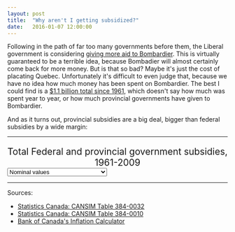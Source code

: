 ```yaml
---
layout: post
title:  "Why aren't I getting subsidized?"
date:   2016-01-07 12:00:00
---
```


Following in the path of far too many governments before them, the Liberal government is considering [giving more aid to Bombardier](http://www.bloomberg.com/news/articles/2016-01-04/bombardier-an-anchor-for-canada-trudeau-briefing-memo-says). This is virtually guaranteed to be a terrible idea, because Bombadier will almost certainly come back for more money. But is that so bad? Maybe it's just the cost of placating Quebec. Unfortunately it's difficult to even judge that, because we have no idea how much money has been spent on Bombardier. The best I could find is a [$1.1 billion total since 1961](http://www.huffingtonpost.ca/mark-milke/bombardier-corporate-welfare-trap_b_4705751.html), which doesn't say how much was spent year to year, or how much provincial governments have given to Bombardier.

And as it turns out, provincial subsidies are a big deal, bigger than federal subsidies by a wide margin:

* * *

<div id="subsdTip" class="hidden">
  <p id="tipTop"><span id="tipTitle"></span></p>
  <p class="tipInfo"><span id="tipText1"></span></p>
  <p class="tipInfo"><span id="tipText2"></span></p>
</div>
<p class="subsdTitle">Total Federal and provincial government subsidies, 1961-2009</p>
<div>
  <select id="substSelect">
    <option value="nominal" selected="selected">Nominal values</option>
    <option value="inflation">Adjusted for inflation (2015 dollars)</option>
  </select>
</div>
<div id="subsdChart"></div>

* * *

Sources:

- [Statistics Canada: CANSIM Table 384-0032]()
- [Statistics Canada: CANSIM Table 384-0010]()
- [Bank of Canada's Inflation Calculator](http://www.bankofcanada.ca/rates/related/inflation-calculator/)


<style>

#subsdChart text {
  font-size: 10px;
}

#subsdChart .axis path,
#subsdChart .axis line {
  fill: none;
  stroke: #000;
  shape-rendering: crispEdges;
}

.subsdTitle {
	font-size: 1.5em;
	margin-bottom: 0;
  text-align: center;
}

.subsdSubTitle {
	font-style: italic;
	text-align: center;
}

#subsdChart .x.axis path {
  display: none;
}

#subsdChart .line {
  fill: none;
  stroke-linecap: "round";
  stroke-width: 1.5px;

}

#subsdChart .fedLine {
	stroke: #FF0000;
}

#subsdChart .provLine {
	stroke: #808080;
}

#subsdChart .fedCircle {
	fill: #FF0000;
}

#subsdChart .provRect {
	fill: #000000;
}

/* Tooltip */
.hidden {
  display: none;
}

#subsdTip {
  border: 1px solid black;
  border-radius: 5px;
  background-color: white;
  box-shadow: 2px 2px 2px 3px rgba(0, 0, 0, 0.05);
  position: absolute;
  width: 225px;
  height: auto;
  padding: 10px;
  pointer-events: none;
}

#subsdTip strong {
  font-weight: bold;
}

#subsdTip #tipTop {
  font-size: 16px;
  font-weight: bold;
  margin-bottom: 10px !important;
}

#subsdTip .tipInfo {
  font-size: 12px;
  margin: 0;
}

.hidden {
  display: none;
}

</style>

<script src="https://cdnjs.cloudflare.com/ajax/libs/queue-async/1.0.7/queue.min.js"></script>

<script>

subsdChart();

var coordinates = [0, 0];
var body = d3.select("body")
    .on("mousemove", function() {
      coordinates = d3.mouse(this);
    })
    .on("mousedown", function() {
      coordinates = d3.mouse(this);
    });

function subsdChart() {

	var margin = {top: 20, right: 20, bottom: 30, left: 50},
	    width = 740 - margin.left - margin.right,
	    height = 300 - margin.top - margin.bottom;

	var parseDate = d3.time.format("%Y").parse;

	var format = d3.format(",.0");

	var govLevels = ["Federal subsidies", "Provincial subsidies"];
	var dataSources = ["CANSIM Table 384-0032", "CANSIM Table 384-0010"];
	var dataColours = ["#FF0000", "#808080"];

	var x = d3.time.scale()
	    .range([0, width]);

	var y = d3.scale.linear()
	    .range([height, 0]);

	var xAxis = d3.svg.axis()
	    .scale(x)
	    .orient("bottom");

	var yAxis = d3.svg.axis()
	    .scale(y)
	    .orient("left");

	var selectedOpt = "nominal";

	var lineStart = d3.svg.line()
	  .x(function(d) { return x(d.Year); })
	  .y(function(d) { return y(0); });

	var fedLine = d3.svg.line()
    .x(function(d) { return x(d.Year); })
    .y(function(d) { return y(d.Federal); });

	var provLine = d3.svg.line()
    .x(function(d) { return x(d.Year); })
    .y(function(d) { return y(d.Provincial); });

	var fedInfLine = d3.svg.line()
    .x(function(d) { return x(d.Year); })
    .y(function(d) { return y(d.FedInf); });

	var provInfLine = d3.svg.line()
    .x(function(d) { return x(d.Year); })
    .y(function(d) { return y(d.ProvInf); });

	var svg = d3.select("#subsdChart").append("svg")
	    .attr("width", width + margin.left + margin.right)
	    .attr("height", height + margin.top + margin.bottom)
	  .append("g")
	    .attr("transform", "translate(" + margin.left + "," + margin.top + ")");

	queue()
	  .defer(d3.csv, "{{ site.baseurl }}/data/2016/01/subsd_can_384-0032.csv", type)
	  .defer(d3.csv, "{{ site.baseurl }}/data/2016/01/subsd_can_384-0010.csv", type)
	  .await(ready);

	function ready (error, csim3840032, csim3840010) {
	  if (error) throw error;

	  x.domain([d3.min(csim3840032, function(d) { return d.Year; }), 
	  	d3.max(csim3840010, function(d) { return d.Year; })]);
	  y.domain([d3.min(csim3840032, function(d) { return d.Provincial; }), 
	  	d3.max(csim3840010, function(d) { return d.FedInf; })]);

	  svg.append("g")
	      .attr("class", "x axis")
	      .attr("transform", "translate(0," + height + ")")
	      .call(xAxis);

	  var yAxisLine = svg.append("g")
	      .attr("class", "y axis")
	      .call(yAxis);

	  var yAxisLabel = yAxisLine.append("text")
	      .attr("transform", "rotate(-90)")
	      .attr("y", 6)
	      .attr("dy", ".71em")
	      .style("text-anchor", "end")
	      .text("Million dollars");

	  var oldFedLine = makeLine(csim3840032, "fed");
	  var newFedLine = makeLine(csim3840010, "fed");
	  var oldProvLine = makeLine(csim3840032, "prov");
	  var newProvLine = makeLine(csim3840010, "prov");

		function makeLine(data, name) {
			return svg.append("path")
		    .datum(data)
		    .attr("class", "line " + name + "Line")
		    .attr("d", lineStart);
		}

		var oldFedCircles = svg.selectAll("oldCircles")
			.data(csim3840032)
			.enter()
			.append("circle")
			.attr("class", "fedCircle")
			.attr("cx", function(d) { return x(d.Year); })
			.attr("cy", function(d) { return y(1); })
			.attr("r", 2)
			.on("mouseover", function(d) { showTooltip(d, govLevels[0], dataSources[0]); })
			.on("mouseout", function(d) { d3.select("#subsdTip").classed("hidden", true); });

		var newFedCircles = svg.selectAll("newCircles")
			.data(csim3840010)
			.enter()
			.append("circle")
			.attr("class", "fedCircle")
			.attr("cx", function(d) { return x(d.Year); })
			.attr("cy", function(d) { return y(0); })
			.attr("r", 2)
			.on("mouseover", function(d) { showTooltip(d, govLevels[0], dataSources[1]); })
			.on("mouseout", function(d) { d3.select("#subsdTip").classed("hidden", true); });

		var oldProvRects = svg.selectAll("oldProvRects")
			.data(csim3840032)
			.enter()
			.append("rect")
			.attr("class", "provRect")
			.attr("x", function(d) { return x(d.Year) - 2; })
			.attr("y", function(d) { return y(1); })
			.attr("width", 4)
			.attr("height", 4)
			.on("mouseover", function(d) { showTooltip(d, govLevels[1], dataSources[0]); })
			.on("mouseout", function(d) { d3.select("#subsdTip").classed("hidden", true); });

		var newProvRects = svg.selectAll("newProvRects")
			.data(csim3840010)
			.enter()
			.append("rect")
			.attr("class", "provRect")
			.attr("x", function(d) { return x(d.Year) - 2; })
			.attr("y", function(d) { return y(0); })
			.attr("width", 4)
			.attr("height", 4)
			.on("mouseover", function(d) { showTooltip(d, govLevels[1], dataSources[1]); })
			.on("mouseout", function(d) { d3.select("#subsdTip").classed("hidden", true); });

		function showTooltip(d, gov, source) {
			var xPos = coordinates[0] + 15;
        if (x(d.Year) > width / 2) {
          xPos = coordinates[0] - 250;
        }
        var yPos = coordinates[1];
        d3.select("#subsdTip")
          .style("left", xPos + "px")
          .style("top", yPos + "px");

				d3.select("#subsdTip")
          .select("#tipTitle").text(gov + " – " + d.Year.getFullYear());
        if (selectedOpt === "nominal") {
        	d3.select("#subsdTip")
          	.select("#tipText1")
          	.text("$" + ((gov.substr(0, 1) === "F") ? format(d.Federal) : format(d.Provincial)) + " million dollars");
        } else {
        	d3.select("#subsdTip")
          	.select("#tipText1")
          	.text("$" + ((gov.substr(0, 1) === "F") ? format(d3.round(d.FedInf)) : format(d3.round(d.ProvInf))) + " million dollars");
        }
        d3.select("#subsdTip")
          .select("#tipText2").text(source);

        d3.select("#subsdTip").classed("hidden", false);
		}

		transLine(fedLine, provLine);
		transShape("Federal", "Provincial");

		function transLine(fedLineFunc, provLineFunc) {
			oldFedLine.transition()
				.duration(1000)
				.attr("d", fedLineFunc);

			newFedLine.transition()
				.duration(1000)
				.attr("d", fedLineFunc);

			oldProvLine.transition()
				.duration(1000)
				.attr("d", provLineFunc);

			newProvLine.transition()
				.duration(1000)
				.attr("d", provLineFunc);
		}

		function transShape(fedData, provData) {
			oldFedCircles.transition()
				.duration(1000)
				.attr("cy", function(d) { return y(d[fedData]); });

			newFedCircles.transition()
				.duration(1000)
				.attr("cy", function(d) { return y(d[fedData]); });

			oldProvRects.transition()
				.duration(1000)
				.attr("y", function(d) { return y(d[provData]) - 2; });

			newProvRects.transition()
				.duration(1000)
				.attr("y", function(d) { return y(d[provData]) - 2; });
		}

	var legend = svg.selectAll(".legend")
		  .data(govLevels)
		.enter().append("g")
		  .attr("class", "legend")
		  .attr("transform", function(d, i) { return "translate(0," + ((i * 20)) + ")"; });

  legend.append("rect")
      .attr("x", 50)
      .attr("width", 18)
      .attr("height", 18)
      .style("fill", function(d, i) { return dataColours[i]; });

  legend.append("text")
      .attr("x", 75)
      .attr("y", 9)
      .attr("dy", ".35em")
      .style("text-anchor", "start")
      .text(function(d) { return d; });

  d3.select("#substSelect")
		.on("change", selected);

		function selected() {
			selectedOpt = this.options[this.selectedIndex].value;
			if (selectedOpt === "nominal") {
				transLine(fedLine, provLine);
				transShape("Federal", "Provincial");
			} else {
				transLine(fedInfLine, provInfLine);
				transShape("FedInf", "ProvInf");
			}
		}
	}

	function type(d) {
		d.Year = parseDate(d.Year);
		d.Federal = +d.Federal;
		d.FedInf = +d.FedInf;
		d.Provincial = +d.Provincial;
		d.ProvInf = +d.ProvInf;

    return d;
	}

}

</script>